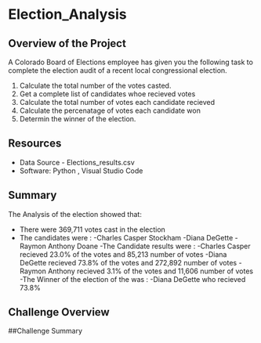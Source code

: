 # Election_Analysis

## Overview of the Project
A Colorado Board of Elections employee has given you the following task to complete the election audit of a recent local
congressional election.
1. Calculate the total number of the votes casted.
2. Get a complete list of candidates whoe recieved votes
3. Calculate the total number of votes each candidate recieved
4. Calculate the percenatage of votes each candidate won
5. Determin the winner of the election.

## Resources 
- Data Source - Elections_results.csv
- Software: Python , Visual Studio Code

## Summary
The Analysis of the election showed that:
- There were 369,711 votes cast in the election
- The candidates were :
   -Charles Casper Stockham
   -Diana DeGette
   -Raymon Anthony Doane
-The Candidate results were :
    -Charles Casper recieved 23.0% of the votes and 85,213 number of votes
    -Diana DeGette recieved 73.8% of the votes and 272,892 number of votes
    -Raymon Anthony recieved  3.1% of the votes and 11,606 number of votes
 -The Winner of the election of the was :
      -Diana DeGette who recieved 73.8% 
## Challenge Overview

##Challenge Summary
